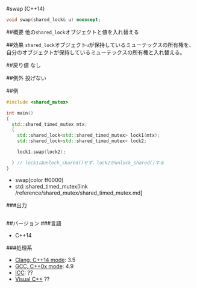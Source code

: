 #swap (C++14)
```cpp
void swap(shared_lock& u) noexcept;
```

##概要
他の`shared_lock`オブジェクトと値を入れ替える


##効果
`shared_lock`オブジェクト`u`が保持しているミューテックスの所有権を、自分のオブジェクトが保持しているミューテックスの所有権と入れ替える。


##戻り値
なし


##例外
投げない


##例
```cpp
#include <shared_mutex>

int main()
{
  std::shared_timed_mutex mtx;
  {
    std::shared_lock<std::shared_timed_mutex> lock1(mtx);
    std::shared_lock<std::shared_timed_mutex> lock2;

    lock1.swap(lock2);

  } // lock1はunlock_shared()せず、lock2がunlock_shared()する
}
```
* swap[color ff0000]
* std::shared_timed_mutex[link /reference/shared_mutex/shared_timed_mutex.md]

###出力
```
```

##バージョン
###言語
- C++14

###処理系
- [Clang, C++14 mode](/implementation.md#clang): 3.5
- [GCC, C++0x mode](/implementation.md#gcc): 4.9
- [ICC](/implementation.md#icc): ??
- [Visual C++](/implementation.md#visual_cpp) ??



